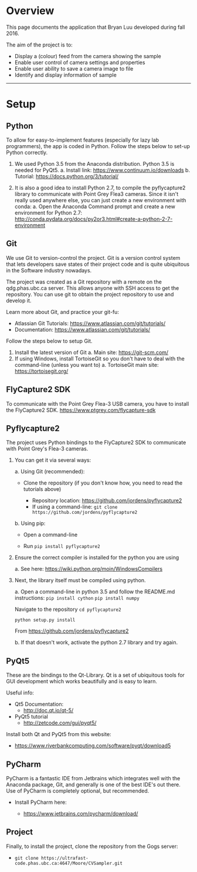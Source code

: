 ﻿
# Overview

This page documents the application that Bryan Luu developed during fall 2016.

The aim of the project is to:
- Display a (colour) feed from the camera showing the sample
- Enable user control of camera settings and properties
- Enable user ability to save a camera image to file
- Identify and display information of sample


-----


# Setup

## Python
To allow for easy-to-implement features (especially for lazy lab programmers), the app is coded in Python. 
Follow the steps below to set-up Python correctly.

1. We used Python 3.5 from the Anaconda distribution. Python 3.5 is needed for PyQt5.
    a. Install link: https://www.continuum.io/downloads
    b. Tutorial: https://docs.python.org/3/tutorial/

2. It is also a good idea to install Python 2.7, to compile the pyflycapture2 library to communicate with Point Grey Flea3 cameras. Since it isn't really used anywhere else, you can just create a new environment with conda:
    a. Open the Anaconda Command prompt and create a new environment for Python 2.7: http://conda.pydata.org/docs/py2or3.html#create-a-python-2-7-environment

## Git
We use Git to version-control the project. Git is a version control system that lets developers save states of their project code and is quite ubiquitous in the Software industry nowadays.

The project was created as a Git repository with a remote on the qdg.phas.ubc.ca server. This allows anyone with SSH access to get the repository. You can use git to obtain the project repository to use and develop it. 

Learn more about Git, and practice your git-fu:
- Atlassian Git Tutorials: https://www.atlassian.com/git/tutorials/
- Documentation: https://www.atlassian.com/git/tutorials/

Follow the steps below to setup Git.
1. Install the latest version of Git
    a. Main site:  https://git-scm.com/
2. If using Windows, install TortoiseGit so you don't have to deal with the command-line (unless you want to)
    a. TortoiseGit main site: https://tortoisegit.org/
		
## FlyCapture2 SDK
To communicate with the Point Grey Flea-3 USB camera, you have to install the FlyCapture2 SDK.
https://www.ptgrey.com/flycapture-sdk

## Pyflycapture2
The project uses Python bindings to the FlyCapture2 SDK to communicate with Point Grey's Flea-3 cameras. 
1. You can get it via several ways:


    a. Using Git (recommended):
    - Clone the repository (if you don't know how, you need to read the tutorials above)
    
      - Repository location: https://github.com/jordens/pyflycapture2
      - If using a command-line: `git clone https://github.com/jordens/pyflycapture2`


    b. Using pip:
    - Open a command-line
    
    - Run `pip install pyflycapture2`


2. Ensure the correct compiler is installed for the python you are using


    a. See here: https://wiki.python.org/moin/WindowsCompilers
3. Next, the library itself must be compiled using python.


    a. Open a command-line in python 3.5 and follow the README.md instructions:
    `pip install cython`
    `pip install numpy`

    Navigate to the repository
    `cd pyflycapture2`

    `python setup.py install`

    From <https://github.com/jordens/pyflycapture2> 


    b. If that doesn't work, activate the python 2.7 library and try again.

## PyQt5
These are the bindings to the Qt-Library. Qt is a set of ubiquitous tools for GUI development which works beautifully and is easy to learn.

Useful info:
- Qt5 Documentation: 
  - http://doc.qt.io/qt-5/
- PyQt5 tutorial
  - http://zetcode.com/gui/pyqt5/

Install both Qt and PyQt5 from this website:
- https://www.riverbankcomputing.com/software/pyqt/download5

## PyCharm
PyCharm is a fantastic IDE from Jetbrains which integrates well with the Anaconda package, Git, and generally is one of the best IDE's out there. Use of PyCharm is completely optional, but recommended.

- Install PyCharm here:

  - https://www.jetbrains.com/pycharm/download/
		

## Project
Finally, to install the project, clone the repository from the Gogs server:

- `git clone https://ultrafast-code.phas.ubc.ca:4647/Moore/CVSampler.git`
